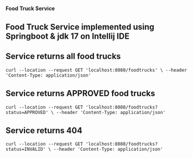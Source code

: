 #### Food Truck Service
## Food Truck Service implemented using Springboot & jdk 17 on Intellij IDE

## Service returns all food trucks
`
curl --location --request GET 'localhost:8080/foodtrucks' \
--header 'Content-Type: application/json'
`
## Service returns APPROVED food trucks

`
curl --location --request GET 'localhost:8080/foodtrucks?status=APPROVED' \
--header 'Content-Type: application/json' 
`
## Service returns 404 

`
curl --location --request GET 'localhost:8080/foodtrucks?status=INVALID' \
--header 'Content-Type: application/json'
`

